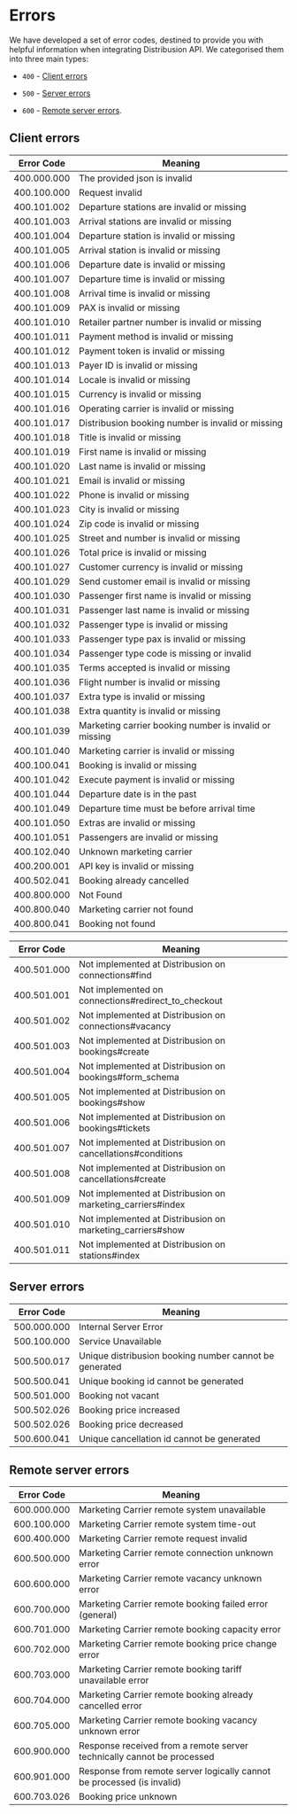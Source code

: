 # Errors

We have developed a set of error codes, destined to provide you with helpful information when integrating Distribusion API. We categorised them into three main types: 

- `400` - [Client errors](https://api-demo.distribusion.com/retailers/v3/docs/#client-errors) 

- `500` - [Server errors](https://api-demo.distribusion.com/retailers/v3/docs/#server-errors) 

- `600` - [Remote server errors](https://api-demo.distribusion.com/retailers/v3/docs/#remote-server-errors). 



## Client errors

Error Code  | Meaning
----------- | -------
400.000.000 | The provided json is invalid
400.100.000 | Request invalid
400.101.002 | Departure stations are invalid or missing
400.101.003 | Arrival stations are invalid or missing
400.101.004 | Departure station is invalid or missing
400.101.005 | Arrival station is invalid or missing
400.101.006 | Departure date is invalid or missing
400.101.007 | Departure time is invalid or missing
400.101.008 | Arrival time is invalid or missing
400.101.009 | PAX is invalid or missing
400.101.010 | Retailer partner number is invalid or missing
400.101.011 | Payment method is invalid or missing
400.101.012 | Payment token is invalid or missing
400.101.013 | Payer ID is invalid or missing
400.101.014 | Locale is invalid or missing
400.101.015 | Currency is invalid or missing
400.101.016 | Operating carrier is invalid or missing
400.101.017 | Distribusion booking number is invalid or missing
400.101.018 | Title is invalid or missing
400.101.019 | First name is invalid or missing
400.101.020 | Last name is invalid or missing
400.101.021 | Email is invalid or missing
400.101.022 | Phone is invalid or missing
400.101.023 | City is invalid or missing
400.101.024 | Zip code is invalid or missing
400.101.025 | Street and number is invalid or missing
400.101.026 | Total price is invalid or missing
400.101.027 | Customer currency is invalid or missing
400.101.029 | Send customer email is invalid or missing
400.101.030 | Passenger first name is invalid or missing
400.101.031 | Passenger last name is invalid or missing
400.101.032 | Passenger type is invalid or missing
400.101.033 | Passenger type pax is invalid or missing
400.101.034 | Passenger type code is missing or invalid
400.101.035 | Terms accepted is invalid or missing
400.101.036 | Flight number is invalid or missing
400.101.037 | Extra type is invalid or missing
400.101.038 | Extra quantity is invalid or missing
400.101.039 | Marketing carrier booking number is invalid or missing
400.101.040 | Marketing carrier is invalid or missing
400.100.041 | Booking is invalid or missing
400.101.042 | Execute payment is invalid or missing
400.101.044 | Departure date is in the past
400.101.049 | Departure time must be before arrival time
400.101.050 | Extras are invalid or missing
400.101.051 | Passengers are invalid or missing
400.102.040 | Unknown marketing carrier
400.200.001 | API key is invalid or missing
400.502.041 | Booking already cancelled
400.800.000 | Not Found
400.800.040 | Marketing carrier not found
400.800.041 | Booking not found

Error Code  | Meaning
----------- | -------
400.501.000 | Not implemented at Distribusion on connections#find
400.501.001 | Not implemented on connections#redirect_to_checkout
400.501.002 | Not implemented at Distribusion on connections#vacancy
400.501.003 | Not implemented at Distribusion on bookings#create
400.501.004 | Not implemented at Distribusion on bookings#form_schema
400.501.005 | Not implemented at Distribusion on bookings#show
400.501.006 | Not implemented at Distribusion on bookings#tickets
400.501.007 | Not implemented at Distribusion on cancellations#conditions
400.501.008 | Not implemented at Distribusion on cancellations#create
400.501.009 | Not implemented at Distribusion on marketing_carriers#index
400.501.010 | Not implemented at Distribusion on marketing_carriers#show
400.501.011 | Not implemented at Distribusion on stations#index


## Server errors

Error Code  | Meaning
----------- | -------
500.000.000 | Internal Server Error
500.100.000 | Service Unavailable
500.500.017 | Unique distribusion booking number cannot be generated
500.500.041 | Unique booking id cannot be generated
500.501.000 | Booking not vacant
500.502.026 | Booking price increased
500.502.026 | Booking price decreased
500.600.041 | Unique cancellation id cannot be generated

## Remote server errors

Error Code  | Meaning
----------- | -------
600.000.000 | Marketing Carrier remote system unavailable
600.100.000 | Marketing Carrier remote system time-out
600.400.000 | Marketing Carrier remote request invalid
600.500.000 | Marketing Carrier remote connection unknown error
600.600.000 | Marketing Carrier remote vacancy unknown error
600.700.000 | Marketing Carrier remote booking failed error (general)
600.701.000 | Marketing Carrier remote booking capacity error
600.702.000 | Marketing Carrier remote booking price change error
600.703.000 | Marketing Carrier remote booking tariff unavailable error
600.704.000 | Marketing Carrier remote booking already cancelled error
600.705.000 | Marketing Carrier remote booking vacancy unknown error
600.900.000 | Response received from a remote server technically cannot be processed
600.901.000 | Response from remote server logically cannot be processed (is invalid)
600.703.026 | Booking price unknown

